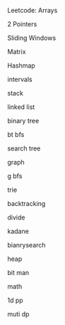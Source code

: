 Leetcode:
Arrays

2 Pointers

Sliding Windows

Matrix

Hashmap

intervals

stack

linked list

binary tree

bt bfs

search tree

graph 

g bfs

trie

backtracking

divide

kadane

bianrysearch

heap

bit man

math

1d pp

muti dp